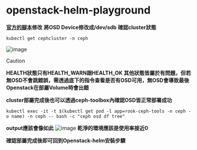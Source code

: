 # openstack-helm-playground
**[官方的腳本](https://opendev.org/openstack/openstack-helm-infra/src/branch/master/tools/deployment/ceph/ceph-rook.sh)修改**
**將OSD Device修改成/dev/sdb**
**確認cluster狀態**
```bash=
kubectl get cephcluster -n ceph 
```
![image](https://hackmd.io/_uploads/S1NAjLOZ1e.png)
>[!Caution]
>**HEALTH狀態只有HEALTH_WARN跟HEALTH_OK 其他狀態皆屬於有問題，但若無OSD不會跳錯誤，需透過底下的指令查看是否有OSD可用，無OSD會導致最後Openstack在部屬Volume時會出錯**

**cluster部屬完成後也可以透過ceph-toolbox內確認OSD皆正常部署成功**
```bash=
kubectl exec -it -t $(kubectl get pod -l app=rook-ceph-tools -n ceph -o name) -n ceph -- bash -c "ceph osd df tree"
```
**output應該會像如此**
![image](https://hackmd.io/_uploads/H1U1sLub1e.png)
**乾淨的環境應該是使用率接近0**

**確認部屬完成後即可回到Openstack-helm安裝步驟**
